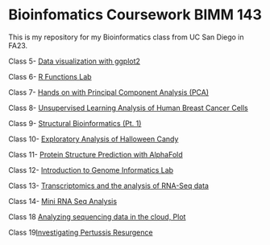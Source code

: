# Bioinfomatics Coursework BIMM 143

This is my repository for my Bioinformatics class from UC San Diego in FA23.

Class 5- [Data visualization with ggplot2](https://github.com/erhickey99/bimm143/blob/main/class05/class05.md)

Class 6- [R Functions Lab](https://github.com/erhickey99/bimm143/blob/main/class06/Class%2006%20R%20Functions.md)

Class 7- [Hands on with Principal Component Analysis (PCA)](https://github.com/erhickey99/bimm143/blob/main/class07/class07.md)

Class 8- [Unsupervised Learning Analysis of Human Breast Cancer Cells](https://github.com/erhickey99/bimm143/blob/main/class08/class08.md)

Class 9- [Structural Bioinformatics (Pt. 1)](https://github.com/erhickey99/bimm143/blob/main/class10/Class%2010_%20Structural%20Bioinformatics%20(Pt.1).pdf)

Class 10- [Exploratory Analysis of Halloween Candy]()

Class 11- [Protein Structure Prediction with AlphaFold](https://github.com/erhickey99/bimm143/blob/main/class11/class11.md)

Class 12- [Introduction to Genome Informatics Lab](https://github.com/erhickey99/bimm143/blob/main/class12/Lab12%20Boxplot.md)

Class 13- [Transcriptomics and the analysis of RNA-Seq data](https://github.com/erhickey99/bimm143/blob/main/class13/class13.md)

Class 14- [Mini RNA Seq Analysis](https://github.com/erhickey99/bimm143/blob/main/class14/class14.md)

Class 18 [Analyzing sequencing data in the cloud, Plot](https://github.com/erhickey99/bimm143/blob/main/class18/Class18Plot.md)

Class 19[Investigating Pertussis Resurgence](https://github.com/erhickey99/bimm143/blob/main/class19/class19.md)


